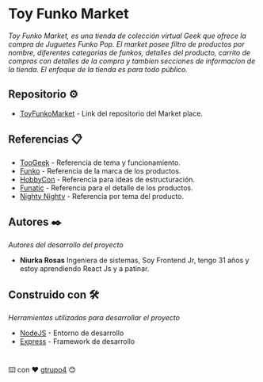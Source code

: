 # Toy Funko Market

_Toy Funko Market, es una tienda de colección virtual Geek que ofrece la compra de Juguetes Funko Pop. El market posee filtro de productos por nombre, diferentes categorias de funkos, detalles del producto, carrito de compras con detalles de la compra y tambien secciones de informacíon de la tienda. El enfoque de la tienda es para todo público._

## Repositorio ⚙️

* [ToyFunkoMarket](https://github.com/NiurkaR02/grupo_4_ToyFunkoMarket) - Link del repositorio del Market place.

## Referencias 📋


* [TooGeek](https://toogeek.co/) - Referencia de tema y funcionamiento.
* [Funko](https://www.funko.com/) - Referencia de la marca de los productos.
* [HobbyCon](https://hobbycon.com.co/) - Referencia para ideas de estructuración.
* [Funatic](https://www.funatic.co/) - Referencia para el detalle de los productos.
* [Nighty Nighty](https://www.nightynight.co/) - Referencia por tema del producto.

## Autores ✒️

_Autores del desarrollo del proyecto_

* **Niurka Rosas**   Ingeniera de sistemas, Soy Frontend Jr, tengo 31 años y estoy aprendiendo React Js y a patinar. 

## Construido con 🛠️


_Herramientas utilizadas para desarrollar el proyecto_

* [NodeJS](http://www.dropwizard.io/1.0.2/docs/) - Entorno de desarrollo
* [Express](https://maven.apache.org/) - Framework de desarrollo


#
⌨️ con ❤️ [gtrupo4](https://github.com/NiurkaR02/grupo_4_ToyFunkoMarket) 😊


